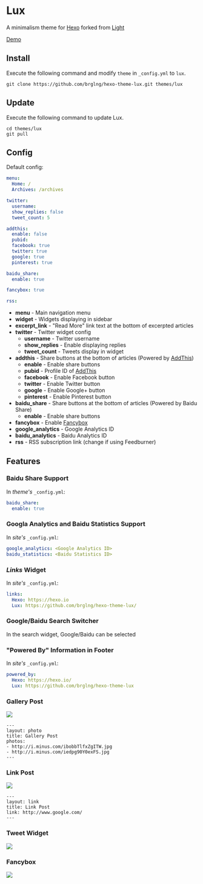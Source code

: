 # Lux

A minimalism theme for [Hexo] forked from [Light](https://github.com/hexojs/hexo-theme-light)

[Demo](http://sololand.moe)

## Install

Execute the following command and modify `theme` in `_config.yml` to `lux`.

```
git clone https://github.com/brglng/hexo-theme-lux.git themes/lux
```

## Update

Execute the following command to update Lux.

```
cd themes/lux
git pull
```

## Config

Default config:

``` yaml
menu:
  Home: /
  Archives: /archives

twitter:
  username:
  show_replies: false
  tweet_count: 5

addthis:
  enable: false
  pubid:
  facebook: true
  twitter: true
  google: true
  pinterest: true

baidu_share:
  enable: true

fancybox: true

rss:
```

- **menu** - Main navigation menu
- **widget** - Widgets displaying in sidebar
- **excerpt_link** - "Read More" link text at the bottom of excerpted articles
- **twitter** - Twitter widget config
  - **username** - Twitter username
  - **show_replies** - Enable displaying replies
  - **tweet_count** - Tweets display in widget
- **addthis** - Share buttons at the bottom of articles (Powered by [AddThis])
  - **enable** - Enable share buttons
  - **pubid** - Profile ID of [AddThis]
  - **facebook** - Enable Facebook button
  - **twitter** - Enable Twitter button
  - **google** - Enable Google+ button
  - **pinterest** - Enable Pinterest button
- **baidu_share** - Share buttons at the bottom of articles
  (Powered by Baidu Share)
  - **enable** - Enable share buttons
- **fancybox** - Enable [Fancybox]
- **google_analytics** - Google Analytics ID
- **baidu_analytics** - Baidu Analytics ID
- **rss** - RSS subscription link (change if using Feedburner)

## Features

### Baidu Share Support
In *theme's* `_config.yml`:
```yaml
baidu_share:
  enable: true
```

### Googla Analytics and Baidu Statistics Support
In *site's* `_config.yml`:
```yaml
google_analytics: <Google Analytics ID>
baidu_statistics: <Baidu Statistics ID>
```

### _Links_ Widget
In *site's* `_config.yml`:
```yaml
links:
  Hexo: https://hexo.io
  Lux: https://github.com/brglng/hexo-theme-lux/
```

### Google/Baidu Search Switcher
In the search widget, Google/Baidu can be selected

### "Powered By" Information in Footer
In *site's* `_config.yml`:
```yaml
powered_by:
  Hexo: https://hexo.io/
  Lux: https://github.com/brglng/hexo-theme-lux
```

### Gallery Post

![](http://i.minus.com/ibp6Hbytwgof9y.jpg)

```
---
layout: photo
title: Gallery Post
photos:
- http://i.minus.com/ibobbTlfxZgITW.jpg
- http://i.minus.com/iedpg90Y0exFS.jpg
---
```

### Link Post

![](http://i.minus.com/i7hBbGqh14EWo.png)

```
---
layout: link
title: Link Post
link: http://www.google.com/
---
```

### Tweet Widget

![](http://i.minus.com/iMC8EyF9y0Y3y.PNG)

### Fancybox

![](http://i.minus.com/iHv7h7rZNqHvo.PNG)

[Hexo]: http://zespia.tw/hexo/
[AddThis]: https://www.addthis.com
[Fancybox]: http://fancyapps.com/fancybox/
